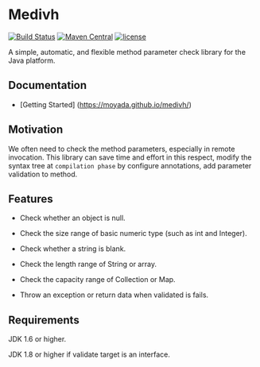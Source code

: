 # Medivh

[![Build Status](https://travis-ci.org/moyada/medivh.svg?branch=master)](https://travis-ci.org/moyada/medivh)
[![Maven Central](https://maven-badges.herokuapp.com/maven-central/io.github.moyada/medivh/badge.svg)](https://maven-badges.herokuapp.com/maven-central/io.github.moyada/medivh)
[![license](https://img.shields.io/hexpm/l/plug.svg)](https://github.com/moyada/medivh/blob/master/LICENSE)

A simple, automatic, and flexible method parameter check library for the Java platform.

## Documentation

* [Getting Started] (https://moyada.github.io/medivh/)

## Motivation

We often need to check the method parameters, especially in remote invocation.
This library can save time and effort in this respect, modify the syntax tree at `compilation phase` by configure annotations, add parameter validation to method.

## Features

* Check whether an object is null.

* Check the size range of basic numeric type (such as int and Integer).

* Check whether a string is blank.

* Check the length range of String or array.

* Check the capacity range of Collection or Map.

* Throw an exception or return data when validated is fails.

## Requirements

JDK 1.6 or higher.

JDK 1.8 or higher if validate target is an interface. 